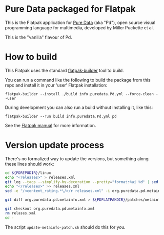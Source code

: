 Pure Data packaged for Flatpak
==============================

This is the Flatpak application for [Pure Data](https://puredata.info) (aka "Pd"),
open source visual programming language for multimedia, developed by Miller Puckette et al.

This is the "vanilla" flavour of Pd.


# How to build


This Flatpak uses the standard
[flatpak-builder](https://docs.flatpak.org/en/latest/flatpak-builder-command-reference.html)
tool to build.

You can run a command like the following to build the package from this repo
and install it in your 'user' Flatpak installation:

    flatpak-builder --install ./build info.puredata.Pd.yml --force-clean --user

During development you can also run a build without installing it, like this:

    flatpak-builder --run build info.puredata.Pd.yml pd

See the [Flatpak manual](http://docs.flatpak.org/en/latest/) for more information.


# Version update process

There's no formalized way to update the versions, but something along these lines should work:

```bash
cd ${PDREPODIR}/linux
echo "<releases>" > releases.xml
git log --tags --simplify-by-decoration --pretty="format:%ai %d" | sed -e '/^\([0-9-]*\) .*tag. \(0\.[0-9][0-9]-[0-9]\)[,)].*/!d' -e 's|^\([0-9-]*\) .*tag. \(0\.[0-9][0-9]-[0-9]\)[,)].*|<release version="\2" date="\1"/>|g' | sort -r >> releases.xml
echo "</releases>" >> releases.xml
sed -e "/<content_rating.*\/>/r releases.xml" -i org.puredata.pd.metainfo.xml

git diff org.puredata.pd.metainfo.xml > ${PDFLATPAKDIR}/patches/metainfo.patch

git checkout org.puredata.pd.metainfo.xml
rm relases.xml
cd -
```

The script `update-metainfo-patch.sh` should do this for you.

